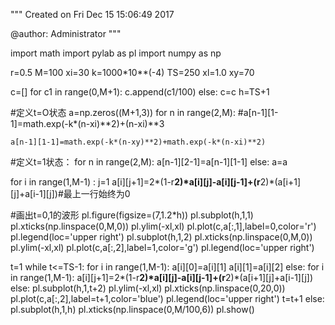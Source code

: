 
"""
Created on Fri Dec 15 15:06:49 2017

@author: Administrator
"""

import math
import pylab as pl
import numpy as np

r=0.5
M=100
xi=30
k=1000*10**(-4)
TS=250
xl=1.0
xy=70

c=[] 
for c1 in range(0,M+1):
             c.append(c1/100)
else:
    c=c
h=TS+1   
    
#定义t=O状态
a=np.zeros((M+1,3))
for n in range(2,M):
    #a[n-1][1-1]=math.exp(-k*(n-xi)**2)+(n-xi)**3
    
    a[n-1][1-1]=math.exp(-k*(n-xy)**2)+math.exp(-k*(n-xi)**2)
    
#定义t=1状态：
for n in range(2,M):
    a[n-1][2-1]=a[n-1][1-1]
else:
    a=a

for i in range(1,M-1) :
    j=1 
    a[i][j+1]=2*(1-r**2)*a[i][j]-a[i][j-1]+(r**2)*(a[i+1][j]+a[i-1][j])#最上一行始终为0
        
     
#画出t=0,1的波形
pl.figure(figsize=(7,1.2*h))
pl.subplot(h,1,1)
pl.xticks(np.linspace(0,M,0))
pl.ylim(-xl,xl)
pl.plot(c,a[:,1],label=0,color='r')
pl.legend(loc='upper right')
pl.subplot(h,1,2)
pl.xticks(np.linspace(0,M,0))
pl.ylim(-xl,xl)
pl.plot(c,a[:,2],label=1,color='g')
pl.legend(loc='upper right')


t=1 
while t<=TS-1:
    for i in range(1,M-1):
          a[i][0]=a[i][1]
          a[i][1]=a[i][2]
    else:
          for i in range(1,M-1):
               a[i][j+1]=2*(1-r**2)*a[i][j]-a[i][j-1]+(r**2)*(a[i+1][j]+a[i-1][j])
          else:
              pl.subplot(h,1,t+2)
              pl.ylim(-xl,xl)
              pl.xticks(np.linspace(0,20,0))
              pl.plot(c,a[:,2],label=t+1,color='blue')
              pl.legend(loc='upper right')
          t=t+1
else:
    pl.subplot(h,1,h)
    pl.xticks(np.linspace(0,M/100,6))
    pl.show()
